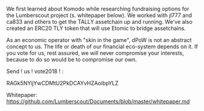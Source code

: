We first learned about Komodo while researching fundraising options for the Lumberscout project (s. whitepaper below). We worked with jl777 and ca833 and others to get the TALLY assetchain up and running. We've also created an ERC20 TLY token that will use Etomic to bridge assetchains.

As an economic operator with "skin in the game", dPoW is not an abstract concept to us. The life or death of our financial eco-system depends on it. If you vote for us, rest assured, we will never compromise your interests, because to do so would be to compromise our own. 

Send ! us ! vote2018 !  :

RAGk5NYijYwCDMtU2PkDCAYvHZAoibpYLZ





Whitepaper:
https://github.com/Lumberscout/Documents/blob/master/whitepaper.md

